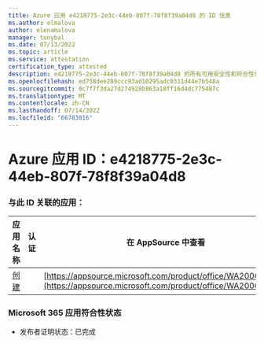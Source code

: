```yaml
---
title: Azure 应用 e4218775-2e3c-44eb-807f-78f8f39a04d8 的 ID 信息
ms.author: elmalova
author: elenamalova
manager: tonybal
ms.date: 07/13/2022
ms.topic: article
ms.service: attestation
certification_type: attested
description: e4218775-2e3c-44eb-807f-78f8f39a04d8 的所有可用安全性和符合性信息。
ms.openlocfilehash: ed758dee289ccc93ad10295adc0311d44e7b548a
ms.sourcegitcommit: 0c7f7f3da27d274928b863a18ff16d4dc775487c
ms.translationtype: MT
ms.contentlocale: zh-CN
ms.lasthandoff: 07/14/2022
ms.locfileid: "66783016"
---
```

# <a name="azure-app-id-e4218775-2e3c-44eb-807f-78f8f39a04d8"></a>Azure 应用 ID：e4218775-2e3c-44eb-807f-78f8f39a04d8


### <a name="apps-associated-with-this-id"></a>与此 ID 关联的应用：
| **应用名称** | **认证** | **在 AppSource 中查看** |
|--------------|---------------|-----------------------|
| [创建](../forward/WA200004335.md) |  | [https://appsource.microsoft.com/product/office/WA200004335](https://appsource.microsoft.com/product/office/WA200004335) |

### <a name="microsoft-365-app-compliance-status"></a>Microsoft 365 应用符合性状态
- 发布者证明状态：已完成

